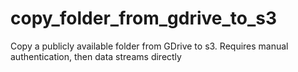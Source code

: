 # copy_folder_from_gdrive_to_s3
Copy a publicly available folder from GDrive to s3. Requires manual authentication, then data streams directly
